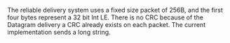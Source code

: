 The reliable delivery system uses a fixed size packet of 256B, and the first four bytes represent a 32 bit Int LE. There is no CRC because of the Datagram delivery a CRC already exists on each packet. The current implementation sends a long string.
